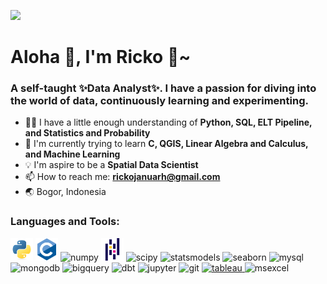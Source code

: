 ![](https://github.com/Lt-Dan-Taylor/southeast-asia-covid19-eda/assets/135341870/06e578fd-ddcd-4689-b655-f3e724e99293)

<h1 align="left">Aloha 👋, I'm Ricko 🍍~</h1>
<h3 align="left">A self-taught ✨Data Analyst✨. I have a passion for diving into the world of data, continuously learning and experimenting.</h3>

- 👨‍🏫 I have a little enough understanding of **Python, SQL, ELT Pipeline, and Statistics and Probability**
- 🌱 I'm currently trying to learn **C, QGIS, Linear Algebra and Calculus, and Machine Learning**
- 💡 I'm aspire to be a **Spatial Data Scientist**
- 📫 How to reach me: **rickojanuarh@gmail.com**
- 🌏 Bogor, Indonesia

<h3 align="left">Languages and Tools:</h3>
<p align="left">
  <img src="https://raw.githubusercontent.com/devicons/devicon/master/icons/python/python-original.svg" alt="python" width="36" height="36"/>
  <img src="https://raw.githubusercontent.com/devicons/devicon/master/icons/c/c-original.svg" alt="c" width="36" height="36"/>
  <img src="https://vectorwiki.com/images/rQlsB__numpy.svg" alt="numpy" width="36" height="36"/>
  <img src="https://raw.githubusercontent.com/devicons/devicon/2ae2a900d2f041da66e950e4d48052658d850630/icons/pandas/pandas-original.svg" alt="pandas" width="36" height="36"/>
  <img src="https://scipy.org/images/logo.svg" alt="scipy" width="36" height="36"/>
  <img src="https://www.statsmodels.org/stable/_images/statsmodels-logo-v2-no-text.svg" alt="statsmodels" width="36" height="36"/>
  <img src="https://seaborn.pydata.org/_images/logo-mark-lightbg.svg" alt="seaborn" width="36" height="36"/>
  <img src="https://www.vectorlogo.zone/logos/mysql/mysql-official.svg" alt="mysql" width="66" height="36"/>
  <img src="https://www.vectorlogo.zone/logos/mongodb/mongodb-ar21.svg" alt="mongodb" width="66" height="36"/>
  <img src="https://vectorwiki.com/images/4tJ8T__google-bigquery-logo.svg" alt="bigquery" width="36" height="36"/>
  <img src="https://seeklogo.com/images/D/dbt-logo-500AB0BAA7-seeklogo.com.png" alt="dbt" width="36" height="36"/>
  <img src="https://jupyter.org/assets/homepage/main-logo.svg" alt="jupyter" width="40" height="36"/>
  <img src="https://www.vectorlogo.zone/logos/git-scm/git-scm-icon.svg" alt="git" width="36" height="36"/>
  <a href="https://public.tableau.com/app/profile/ricko.januar/vizzes" target="_blank" rel="noreferrer"> <img src="https://vectorwiki.com/images/wbGV8__tableau-software.svg" alt="tableau" width="36" height="36"/> </a>
  <img src="https://vectorwiki.com/images/OxcfK__microsoft-excel-2013.svg" alt="msexcel" width="36" height="36"/>
</p>

